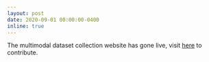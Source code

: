 ```yaml
---
layout: post
date: 2020-09-01 00:00:00-0400
inline: true
---
```


The multimodal dataset collection website has gone live, visit [here](https://mmsd.co.za/) to contribute. 
